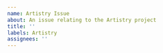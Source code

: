 ```yaml
---
name: Artistry Issue
about: An issue relating to the Artistry project
title: ''
labels: Artistry
assignees: ''
---
```

